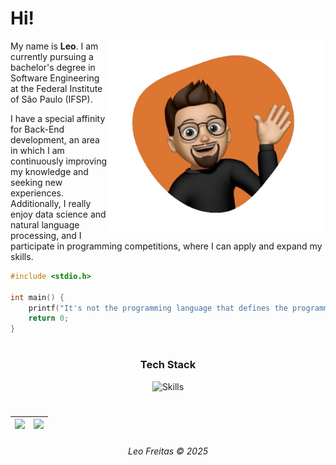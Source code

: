 <h1>Hi!</h1> 

<a href="https://github.com/leosupply">
    <img align="right" width="350px" src="https://raw.githubusercontent.com/LeoSupply/LeoSupply/main/perfil_blob.png" alt="img_perfil">
</a>

<p>My name is <b>Leo</b>. I am currently pursuing a bachelor's degree in Software Engineering at the Federal Institute of São Paulo (IFSP).</p>
<p>I have a special affinity for Back-End development, an area in which I am continuously improving my knowledge and seeking new experiences. 
    Additionally, I really enjoy data science and natural language processing, and I participate in programming competitions, 
    where I can apply and expand my skills.</p>
    
```c
#include <stdio.h>

int main() {
    printf("It's not the programming language that defines the programmer, but rather their logic.\n");
    return 0;
}
```

#

<h3 align="center">Tech Stack</h3>
<p align="center">
    <img src="https://skillicons.dev/icons?i=java,py,c,js,mysql,postgres,git,github&theme=dark&perline=10" width="400" alt="Skills">
</p>

#

|![](http://github-profile-summary-cards.vercel.app/api/cards/stats?username=leomsfreitas&theme=radical) | ![](http://github-profile-summary-cards.vercel.app/api/cards/profile-details?username=leomsfreitas&theme=radical)  
| :-: | :-: |

<h6 align="center">Leo Freitas © 2025</h6>

